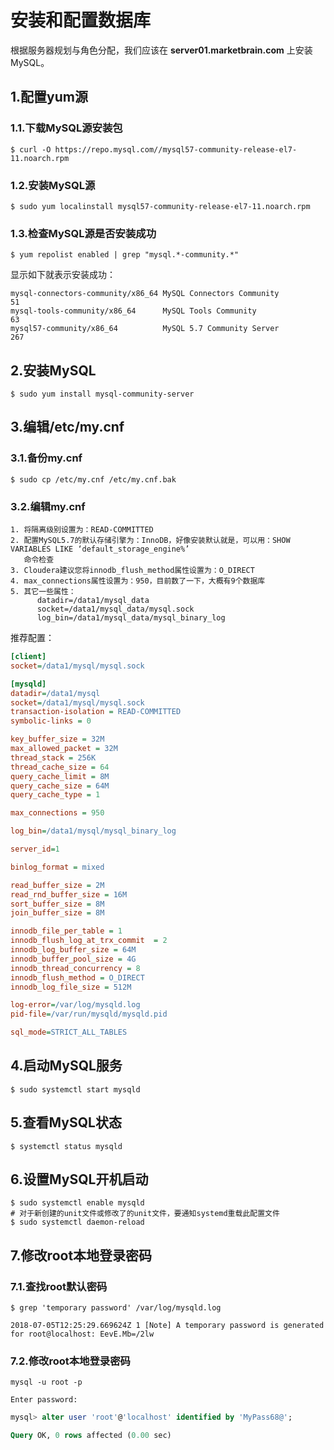 安装和配置数据库
================================================================================
根据服务器规划与角色分配，我们应该在 **server01.marketbrain.com** 上安装MySQL。

## 1.配置yum源

### 1.1.下载MySQL源安装包
```shell
$ curl -O https://repo.mysql.com//mysql57-community-release-el7-11.noarch.rpm
```

### 1.2.安装MySQL源
```shell
$ sudo yum localinstall mysql57-community-release-el7-11.noarch.rpm
```

### 1.3.检查MySQL源是否安装成功
```shell
$ yum repolist enabled | grep "mysql.*-community.*"
```
显示如下就表示安装成功：
```
mysql-connectors-community/x86_64 MySQL Connectors Community                  51
mysql-tools-community/x86_64      MySQL Tools Community                       63
mysql57-community/x86_64          MySQL 5.7 Community Server                 267
```

## 2.安装MySQL
```shell
$ sudo yum install mysql-community-server
```

## 3.编辑/etc/my.cnf

### 3.1.备份my.cnf
```shell
$ sudo cp /etc/my.cnf /etc/my.cnf.bak
```

### 3.2.编辑my.cnf
```
1. 将隔离级别设置为：READ-COMMITTED
2. 配置MySQL5.7的默认存储引擎为：InnoDB，好像安装默认就是，可以用：SHOW VARIABLES LIKE ‘default_storage_engine%’
   命令检查
3. Cloudera建议您将innodb_flush_method属性设置为：O_DIRECT
4. max_connections属性设置为：950，目前数了一下，大概有9个数据库
5. 其它一些属性：
      datadir=/data1/mysql_data
      socket=/data1/mysql_data/mysql.sock
      log_bin=/data1/mysql_data/mysql_binary_log
```
推荐配置：
```ini
[client]
socket=/data1/mysql/mysql.sock

[mysqld]
datadir=/data1/mysql
socket=/data1/mysql/mysql.sock
transaction-isolation = READ-COMMITTED
symbolic-links = 0

key_buffer_size = 32M
max_allowed_packet = 32M
thread_stack = 256K
thread_cache_size = 64
query_cache_limit = 8M
query_cache_size = 64M
query_cache_type = 1

max_connections = 950

log_bin=/data1/mysql/mysql_binary_log

server_id=1

binlog_format = mixed

read_buffer_size = 2M
read_rnd_buffer_size = 16M
sort_buffer_size = 8M
join_buffer_size = 8M

innodb_file_per_table = 1
innodb_flush_log_at_trx_commit  = 2
innodb_log_buffer_size = 64M
innodb_buffer_pool_size = 4G
innodb_thread_concurrency = 8
innodb_flush_method = O_DIRECT
innodb_log_file_size = 512M

log-error=/var/log/mysqld.log
pid-file=/var/run/mysqld/mysqld.pid

sql_mode=STRICT_ALL_TABLES
```

## 4.启动MySQL服务
```shell
$ sudo systemctl start mysqld
```

## 5.查看MySQL状态
```shell
$ systemctl status mysqld
```

## 6.设置MySQL开机启动
```shell
$ sudo systemctl enable mysqld
# 对于新创建的unit文件或修改了的unit文件，要通知systemd重载此配置文件
$ sudo systemctl daemon-reload
```

## 7.修改root本地登录密码

### 7.1.查找root默认密码
```shell
$ grep 'temporary password' /var/log/mysqld.log

2018-07-05T12:25:29.669624Z 1 [Note] A temporary password is generated for root@localhost: EevE.Mb=/2lw
```

### 7.2.修改root本地登录密码
```shell
mysql -u root -p

Enter password:
```
```sql
mysql> alter user 'root'@'localhost' identified by 'MyPass68@';

Query OK, 0 rows affected (0.00 sec)
```
